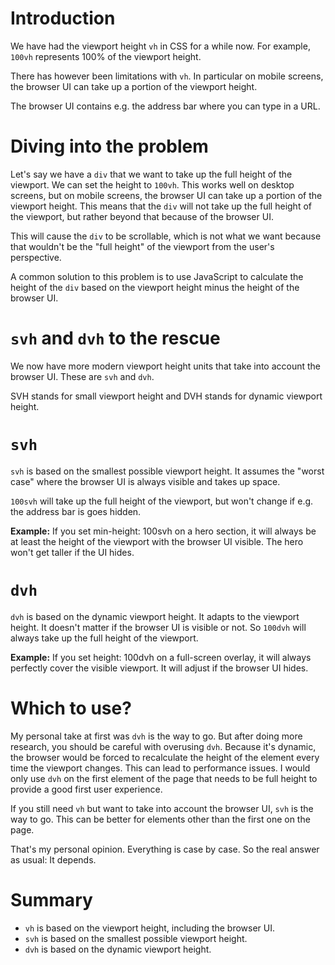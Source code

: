 # Introduction

We have had the viewport height `vh` in CSS for a while now. For example, `100vh` represents 100% of the viewport height.

There has however been limitations with `vh`. In particular on mobile screens, the browser UI can take up a portion of the viewport height.

The browser UI contains e.g. the address bar where you can type in a URL.

# Diving into the problem

Let's say we have a `div` that we want to take up the full height of the viewport. We can set the height to `100vh`. This works well on desktop screens, but on mobile screens, the browser UI can take up a portion of the viewport height. This means that the `div` will not take up the full height of the viewport, but rather beyond that because of the browser UI.

This will cause the `div` to be scrollable, which is not what we want because that wouldn't be the "full height" of the viewport from the user's perspective.

A common solution to this problem is to use JavaScript to calculate the height of the `div` based on the viewport height minus the height of the browser UI.

# `svh` and `dvh` to the rescue

We now have more modern viewport height units that take into account the browser UI. These are `svh` and `dvh`.

SVH stands for small viewport height and DVH stands for dynamic viewport height.

# `svh`

`svh` is based on the smallest possible viewport height. It assumes the "worst case" where the browser UI is always visible and takes up space.

`100svh` will take up the full height of the viewport, but won't change if e.g. the address bar is goes hidden.

**Example:** If you set min-height: 100svh on a hero section, it will always be at least the height of the viewport with the browser UI visible. The hero won't get taller if the UI hides.

# `dvh`

`dvh` is based on the dynamic viewport height. It adapts to the viewport height. It doesn't matter if the browser UI is visible or not. So `100dvh` will always take up the full height of the viewport.

**Example:** If you set height: 100dvh on a full-screen overlay, it will always perfectly cover the visible viewport. It will adjust if the browser UI hides.

# Which to use?

My personal take at first was `dvh` is the way to go. But after doing more research, you should be careful with overusing `dvh`. Because it's dynamic, the browser would be forced to recalculate the height of the element every time the viewport changes. This can lead to performance issues. I would only use `dvh` on the first element of the page that needs to be full height to provide a good first user experience.

If you still need `vh` but want to take into account the browser UI, `svh` is the way to go. This can be better for elements other than the first one on the page.

That's my personal opinion. Everything is case by case. So the real answer as usual: It depends.

# Summary

- `vh` is based on the viewport height, including the browser UI.
- `svh` is based on the smallest possible viewport height.
- `dvh` is based on the dynamic viewport height.

